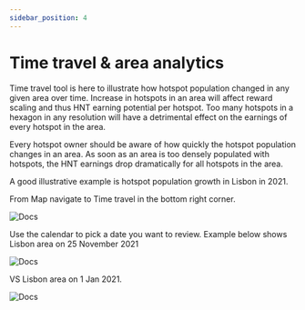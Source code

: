 ```yaml
---
sidebar_position: 4
---
```


# Time travel & area analytics

Time travel tool is here to illustrate how hotspot population changed in any given area over time. Increase in hotspots in an area will affect reward scaling and thus HNT earning potential per hotspot. Too many hotspots in a hexagon in any resolution will have a detrimental effect on the earnings of every hotspot in the area.

Every hotspot owner should be aware of how quickly the hotspot population changes in an area. As soon as an area is too densely populated with hotspots, the HNT earnings drop dramatically for all hotspots in the area.

A good illustrative example is hotspot population growth in Lisbon in 2021.

From Map navigate to Time travel in the bottom right corner.

![Docs](/img/advanced/time-travel-1.png)

Use the calendar to pick a date you want to review. Example below shows Lisbon area on 25 November 2021

![Docs](/img/advanced/time-travel-3.png)

VS Lisbon area on 1 Jan 2021.

![Docs](/img/advanced/time-travel-2.png)
